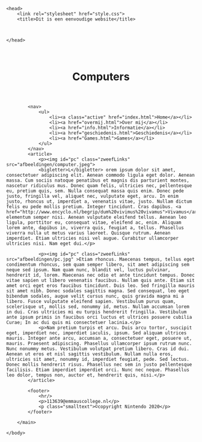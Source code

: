 <!DOCTYPE html>

<html>

    <head>
        <link rel="stylesheet" href="style.css">
        <title>Dit is een eenvoudige website</title>



    </head>

<body>
    <body>
        <main>
            <header>
                <h1 id="hoofdtitel" class="belangrijk"><br>Computers</h1>
            </header>
            
            <nav>
                <ul>
                    <li><a class="active" href="index.html">Home</a></li>
                    <li><a href="overmij.html">Over mij</a></li>
                    <li><a href="info.html">Informatie</a></li>
                    <li><a href="geschiedenis.html">Geschiedenis</a></li>
                    <li><a href="Games.html">Games</a></li>
                </ul>
            </nav>
            <article>
                <p><img id="pc" class="zweefLinks" src="afbeeldingen/computer.jpeg">
                <bigletter>L</bigletter> orem ipsum dolor sit amet, consectetuer adipiscing elit. Aenean commodo ligula eget dolor. Aenean massa. Cum sociis natoque penatibus et magnis dis parturient montes, nascetur ridiculus mus. Donec quam felis, ultricies nec, pellentesque eu, pretium quis, sem. Nulla consequat massa quis enim. Donec pede justo, fringilla vel, aliquet nec, vulputate eget, arcu. In enim justo, rhoncus ut, imperdiet a, venenatis vitae, justo. Nullam dictum felis eu pede mollis pretium. Integer tincidunt. Cras dapibus. <a href="http://www.encyclo.nl/begrip/dum%20vivimus%20vivamus">Vivamus</a> elementum semper nisi. Aenean vulputate eleifend tellus. Aenean leo ligula, porttitor eu, consequat vitae, eleifend ac, enim. Aliquam lorem ante, dapibus in, viverra quis, feugiat a, tellus. Phasellus viverra nulla ut metus varius laoreet. Quisque rutrum. Aenean imperdiet. Etiam ultricies nisi vel augue. Curabitur ullamcorper ultricies nisi. Nam eget dui.</p>

                <p><img id="pc" class="zweefLinks" src="afbeeldingen/pc.jpg" >Etiam rhoncus. Maecenas tempus, tellus eget condimentum rhoncus, sem quam semper libero, sit amet adipiscing sem neque sed ipsum. Nam quam nunc, blandit vel, luctus pulvinar, hendrerit id, lorem. Maecenas nec odio et ante tincidunt tempus. Donec vitae sapien ut libero venenatis faucibus. Nullam quis ante. Etiam sit amet orci eget eros faucibus tincidunt. Duis leo. Sed fringilla mauris sit amet nibh. Donec sodales sagittis magna. Sed consequat, leo eget bibendum sodales, augue velit cursus nunc, quis gravida magna mi a libero. Fusce vulputate eleifend sapien. Vestibulum purus quam, scelerisque ut, mollis sed, nonummy id, metus. Nullam accumsan lorem in dui. Cras ultricies mi eu turpis hendrerit fringilla. Vestibulum ante ipsum primis in faucibus orci luctus et ultrices posuere cubilia Curae; In ac dui quis mi consectetuer lacinia.</p>
                <p>Nam pretium turpis et arcu. Duis arcu tortor, suscipit eget, imperdiet nec, imperdiet iaculis, ipsum. Sed aliquam ultrices mauris. Integer ante arcu, accumsan a, consectetuer eget, posuere ut, mauris. Praesent adipiscing. Phasellus ullamcorper ipsum rutrum nunc. Nunc nonummy metus. Vestibulum volutpat pretium libero. Cras id dui. Aenean ut eros et nisl sagittis vestibulum. Nullam nulla eros, ultricies sit amet, nonummy id, imperdiet feugiat, pede. Sed lectus. Donec mollis hendrerit risus. Phasellus nec sem in justo pellentesque facilisis. Etiam imperdiet imperdiet orci. Nunc nec neque. Phasellus leo dolor, tempus non, auctor et, hendrerit quis, nisi.</p>
            </article>
        
            <footer>
                <hr/>
                <p>113639@emmauscollege.nl</p>
                <p class="smalltext">©copyright Nintendo 2020</p>
            </footer>
        
        </main>
    
    </body>

</html>

